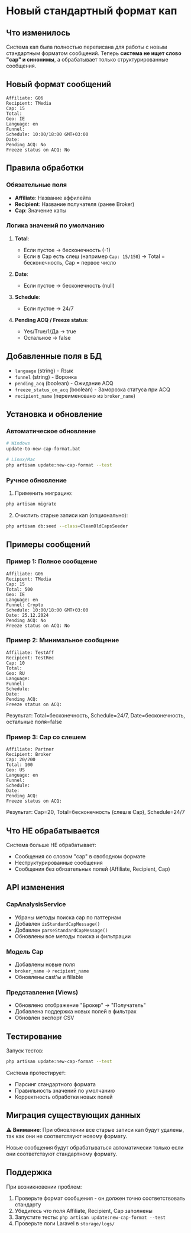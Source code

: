 # Новый стандартный формат кап

## Что изменилось

Система кап была полностью переписана для работы с новым стандартным форматом сообщений. Теперь **система не ищет слово "cap" и синонимы**, а обрабатывает только структурированные сообщения.

## Новый формат сообщений

```
Affiliate: G06
Recipient: TMedia 
Cap: 15
Total: 
Geo: IE
Language: en
Funnel: 
Schedule: 10:00/18:00 GMT+03:00 
Date: 
Pending ACQ: No
Freeze status on ACQ: No
```

## Правила обработки

### Обязательные поля
- **Affiliate**: Название аффилейта
- **Recipient**: Название получателя (ранее Broker)
- **Cap**: Значение капы

### Логика значений по умолчанию

1. **Total**: 
   - Если пустое → бесконечность (-1)
   - Если в Cap есть слеш (например `Cap: 15/150`) → Total = бесконечность, Cap = первое число

2. **Date**: 
   - Если пустое → бесконечность (null)

3. **Schedule**: 
   - Если пустое → 24/7

4. **Pending ACQ / Freeze status**: 
   - Yes/True/1/Да → true
   - Остальное → false

## Добавленные поля в БД

- `language` (string) - Язык
- `funnel` (string) - Воронка  
- `pending_acq` (boolean) - Ожидание ACQ
- `freeze_status_on_acq` (boolean) - Заморозка статуса при ACQ
- `recipient_name` (переименовано из `broker_name`)

## Установка и обновление

### Автоматическое обновление
```bash
# Windows
update-to-new-cap-format.bat

# Linux/Mac
php artisan update:new-cap-format --test
```

### Ручное обновление
1. Применить миграцию:
```bash
php artisan migrate
```

2. Очистить старые записи кап (опционально):
```bash
php artisan db:seed --class=CleanOldCapsSeeder
```

## Примеры сообщений

### Пример 1: Полное сообщение
```
Affiliate: G06
Recipient: TMedia
Cap: 15
Total: 500
Geo: IE
Language: en
Funnel: Crypto
Schedule: 10:00/18:00 GMT+03:00
Date: 25.12.2024
Pending ACQ: No
Freeze status on ACQ: No
```

### Пример 2: Минимальное сообщение
```
Affiliate: TestAff
Recipient: TestRec
Cap: 10
Total: 
Geo: RU
Language: 
Funnel: 
Schedule: 
Date: 
Pending ACQ: 
Freeze status on ACQ: 
```
Результат: Total=бесконечность, Schedule=24/7, Date=бесконечность, остальные поля=false

### Пример 3: Cap со слешем
```
Affiliate: Partner
Recipient: Broker
Cap: 20/200
Total: 100
Geo: US
Language: en
Funnel: 
Schedule: 
Date: 
Pending ACQ: 
Freeze status on ACQ: 
```
Результат: Cap=20, Total=бесконечность (слеш в Cap), Schedule=24/7

## Что НЕ обрабатывается

Система больше НЕ обрабатывает:
- Сообщения со словом "cap" в свободном формате
- Неструктурированные сообщения
- Сообщения без обязательных полей (Affiliate, Recipient, Cap)

## API изменения

### CapAnalysisService
- Убраны методы поиска cap по паттернам
- Добавлен `isStandardCapMessage()` 
- Добавлен `parseStandardCapMessage()`
- Обновлены все методы поиска и фильтрации

### Модель Cap
- Добавлены новые поля
- `broker_name` → `recipient_name`
- Обновлены cast'ы и fillable

### Представления (Views)
- Обновлено отображение "Брокер" → "Получатель"
- Добавлена поддержка новых полей в фильтрах
- Обновлен экспорт CSV

## Тестирование

Запуск тестов:
```bash
php artisan update:new-cap-format --test
```

Система протестирует:
- Парсинг стандартного формата
- Правильность значений по умолчанию
- Корректность обработки новых полей

## Миграция существующих данных

⚠️ **Внимание**: При обновлении все старые записи кап будут удалены, так как они не соответствуют новому формату.

Новые сообщения будут обрабатываться автоматически только если они соответствуют стандартному формату.

## Поддержка

При возникновении проблем:

1. Проверьте формат сообщения - он должен точно соответствовать стандарту
2. Убедитесь что поля Affiliate, Recipient, Cap заполнены
3. Запустите тесты: `php artisan update:new-cap-format --test`
4. Проверьте логи Laravel в `storage/logs/` 